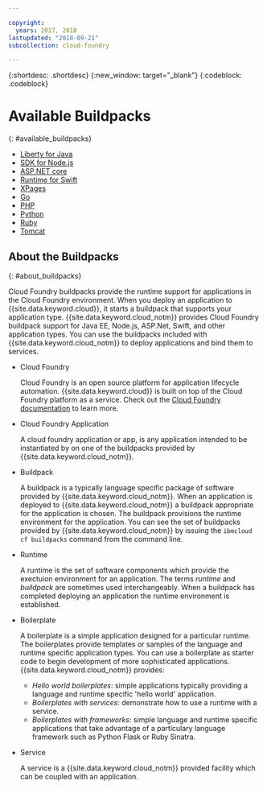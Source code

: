 ```yaml
---

copyright:
  years: 2017, 2018
lastupdated: "2018-09-21"
subcollection: cloud-foundry

---
```


{:shortdesc: .shortdesc}
{:new_window: target="_blank"}
{:codeblock: .codeblock}

# Available Buildpacks
{: #available_buildpacks}

* [Liberty for Java](/docs/runtimes/liberty/getting-started.html)
* [SDK for Node.js](/docs/runtimes/nodejs/getting-started.html)
* [ASP.NET core](/docs/runtimes/dotnet/getting-started.html)
* [Runtime for Swift](/docs/runtimes/swift/getting-started.html)
* [XPages](/docs/starters/xpages/index.html)
* [Go](/docs/runtimes/go/getting-started.html)
* [PHP](/docs/runtimes/php/getting-started.html)
* [Python](/docs/runtimes/python/getting-started.html)
* [Ruby](/docs/runtimes/ruby/getting-started.html)
* [Tomcat](/docs/runtimes/tomcat/getting-started.html)

## About the Buildpacks
{: #about_buildpacks}

Cloud Foundry buildpacks provide the runtime support for applications in the Cloud Foundry environment. When you deploy an application to {{site.data.keyword.cloud}}, it starts a buildpack that supports your application type. {{site.data.keyword.cloud_notm}} provides Cloud Foundry buildpack support for Java EE, Node.js, ASP.Net, Swift, and other application types.
You can use the buildpacks included with {{site.data.keyword.cloud_notm}} to deploy applications and bind them to services.

*  Cloud Foundry

    Cloud Foundry is an open source platform for application lifecycle automation.  {{site.data.keyword.cloud}} is built on top of the Cloud Foundry platform as a service. Check out the [Cloud Foundry documentation](https://www.cloudfoundry.org/learn/) to learn more.

*  Cloud Foundry Application

   A cloud foundry application or app, is any application intended to be instantiated by on one of the buildpacks provided by {{site.data.keyword.cloud_notm}}.

*  Buildpack

   A buildpack is a typically language specific package of software provided by {{site.data.keyword.cloud_notm}}. When an application is deployed to {{site.data.keyword.cloud_notm}} a buildpack appropriate for the application is chosen. The buildpack provisions the runtime environment for the application.  You can see the set of buildpacks provided by {{site.data.keyword.cloud_notm}} by issuing the `ibmcloud cf buildpacks` command from the command line.

*  Runtime

   A runtime is the set of software components which provide the exectuion environment for an application.  The terms *runtime* and *buildpack* are sometimes used interchangeably.  When a buildpack has completed deploying an application the runtime environment is established.

*  Boilerplate

   A boilerplate is a simple application designed for a particular runtime.  The boilerplates provide templates or samples of the language and runtime specific application types.  You can use a boilerplate as starter code to begin development of more sophisticated applications.  {{site.data.keyword.cloud_notm}} provides:
   * *Hello world boilerplates*: simple applications typically providing a language and runtime specific 'hello world' application.
   * *Boilerplates with services*: demonstrate how to use a runtime with a service.
   * *Boilerplates with frameworks*: simple language and runtime specific applications that take advantage of a particulary language framework such as Python Flask or Ruby Sinatra.

*  Service

   A service is a {{site.data.keyword.cloud_notm}} provided facility which can be coupled with an application.
